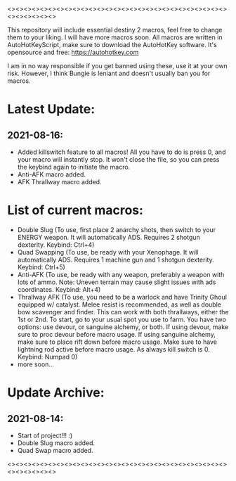 <><><><><><><><><><><><><><><><><><><><><><><><><><><><><><><><><>

This repository will include essential destiny 2 macros, feel free to change them to your liking.
I will have more macros soon.
All macros are written in AutoHotKeyScript, make sure to download the AutoHotKey software. It's opensource and free: https://autohotkey.com

I am in no way responsible if you get banned using these, use it at your own risk. However, I think Bungie is leniant and doesn't usually ban you for macros.

# Latest Update:
## 2021-08-16: 
- Added killswitch feature to all macros! All you have to do is press 0, and your macro will instantly stop. It won't close the file, so you can press the keybind again to initiate the macro. 
- Anti-AFK macro added. 
- AFK Thrallway macro added.

# List of current macros:
- Double Slug (To use, first place 2 anarchy shots, then switch to your ENERGY weapon. It will automatically ADS. Requires 2 shotgun dexterity. Keybind: Ctrl+4)
- Quad Swapping (To use, be ready with your Xenophage. It will automatically ADS. Requires 1 machine gun and 1 shotgun dexterity. Keybind: Ctrl+5)
- Anti-AFK (To use, be ready with any weapon, preferably a weapon with lots of ammo. Note: Uneven terrain may cause slight issues with ads coordinates. Keybind: Alt+4)
- Thrallway AFK (To use, you need to be a warlock and have Trinity Ghoul equipped w/ catalyst. Melee resist is recommended, as well as double bow scavenger and finder. This can work with both thrallways, either the 1st or 2nd. To start, go to your usual spot you use to farm. You have two options: use devour, or sanguine alchemy, or both. If using devour, make sure to proc devour before macro usage. If using sanguine alchemy, make sure to place rift down before macro usage. Make sure to have lightning rod active before macro usage. As always kill switch is 0. Keybind: Numpad 0)
- more soon...

# Update Archive:
## 2021-08-14:
- Start of project!!! :)
- Double Slug macro added.
- Quad Swap macro added.

<><><><><><><><><><><><><><><><><><><><><><><><><><><><><><><><><>
